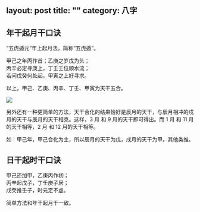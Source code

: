 layout: post
title: ""
category: 八字
---

## 年干起月干口诀

“五虎遁元”年上起月法，简称“五虎遁”。

<pre>
甲己之年丙作首；乙庚之岁戊为头；
丙辛必定寻庚上，丁壬壬位顺水流；
若问戊癸何处起，甲寅之上好寻求。
</pre>

以上，甲己、乙庚、丙辛、丁壬、甲寅为天干五合。

![](http://lifeimages.qiniudn.com/tiangan-wuhe.png)

另外还有一种更简单的方法，天干合化的结果恰好是辰月的天干，与辰月相冲的戌月的天干与辰月的天干相克。这样，3 月 和 9 月的天干即可得出。而 1 月 和 11 月的天干相等，2 月 和 12 月的天干相等。

如：甲己年，甲己合化为土，所以辰月的天干为戊，戌月的天干为甲。其他类推。

## 日干起时干口诀

<pre>
甲己还加甲，乙庚丙作初；
丙辛起戊子，丁壬庚子居；
戊癸推壬子，时元定不虚。
</pre>

简单方法和年干起月干一致。